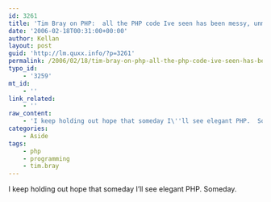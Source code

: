```yaml
---
id: 3261
title: 'Tim Bray on PHP:  all the PHP code Ive seen has been messy, unmaintainable crap.'
date: '2006-02-18T00:31:00+00:00'
author: Kellan
layout: post
guid: 'http://lm.quxx.info/?p=3261'
permalink: /2006/02/18/tim-bray-on-php-all-the-php-code-ive-seen-has-been-messy-unmaintainable-crap/
typo_id:
    - '3259'
mt_id:
    - ''
link_related:
    - ''
raw_content:
    - 'I keep holding out hope that someday I\''ll see elegant PHP.  Someday.'
categories:
    - Aside
tags:
    - php
    - programming
    - tim.bray
---
```


I keep holding out hope that someday I’ll see elegant PHP. Someday.
